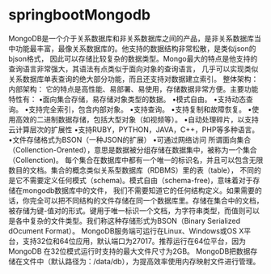 # springbootMongodb
MongoDB是一个介于关系数据库和非关系数据库之间的产品，是非关系数据库当中功能最丰富，最像关系数据库的。他支持的数据结构非常松散，是类似json的bjson格式，
因此可以存储比较复杂的数据类型。Mongo最大的特点是他支持的查询语言非常强大，其语法有点类似于面向对象的查询语言，
几乎可以实现类似关系数据库单表查询的绝大部分功能，而且还支持对数据建立索引。
整体架构：
内部架构：
它的特点是高性能、易部署、易使用，存储数据非常方便。主要功能特性有：
•面向集合存储，易存储对象类型的数据。
•模式自由。
•支持动态查询。
•支持完全索引，包含内部对象。
•支持查询。
•支持复制和故障恢复。
•使用高效的二进制数据存储，包括大型对象（如视频等）。
•自动处理碎片，以支持云计算层次的扩展性
•支持RUBY，PYTHON，JAVA，C++，PHP等多种语言。
•文件存储格式为BSON（一种JSON的扩展）
•可通过网络访问
所谓面向集合 （Collenction-Orented），意思是数据被分组存储在数据集中，被称为一个集合（Collenction)。
每个集合在数据库中都有一个唯一的标识名，并且可以包含无限数目的文档。集合的概念类似关系型数据库（RDBMS）里的表（table），
不同的是它不需要定义任何模式（schema)。模式自由（schema-free)，意味着对于存储在mongodb数据库中的文件，
我们不需要知道它的任何结构定义。如果需要的话，你完全可以把不同结构的文件存储在同一个数据库里。存储在集合中的文档，
被存储为键-值对的形式。键用于唯一标识一个文档，为字符串类型，而值则可以是各中复杂的文件类型。我们称这种存储形式为BSON（Binary Serialized dOcument Format）。
MongoDB服务端可运行在Linux、Windows或OS X平台，支持32位和64位应用，默认端口为27017。推荐运行在64位平台，因为 MongoDB 在32位模式运行时支持的最大文件尺寸为2GB。
MongoDB把数据存储在文件中（默认路径为：/data/db），为提高效率使用内存映射文件进行管理。


